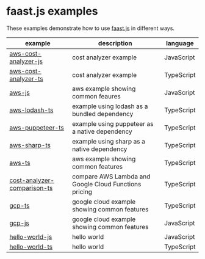 # faast.js examples

These examples demonstrate how to use [faast.js](https://github.com/faastjs/faast.js) in different ways.

| example                         | description                                           | language   |
| ------------------------------- | ----------------------------------------------------- | ---------- |
| [aws-cost-analyzer-js][]        | cost analyzer example                                 | JavaScript |
| [aws-cost-analyzer-ts][]        | cost analyzer example                                 | TypeScript |
| [aws-js][]                      | aws example showing common feaures                    | JavaScript |
| [aws-lodash-ts][]               | example using lodash as a bundled dependency          | TypeScript |
| [aws-puppeteer-ts][]            | example using puppeteer as a native dependency        | TypeScript |
| [aws-sharp-ts][]                | example using sharp as a native dependency            | TypeScript |
| [aws-ts][]                      | aws example showing common features                   | TypeScript |
| [cost-analyzer-comparison-ts][] | compare AWS Lambda and Google Cloud Functions pricing | TypeScript |
| [gcp-ts][]                      | google cloud example showing common features          | TypeScript |
| [gcp-js][]                      | google cloud example showing common features          | JavaScript |
| [hello-world-js][]              | hello world                                           | JavaScript |
| [hello-world-ts][]              | hello world                                           | TypeScript |

[aws-cost-analyzer-js]: ./aws-cost-analyzer-js
[aws-cost-analyzer-ts]: ./aws-cost-analyzer-ts
[aws-js]: ./aws-js
[aws-lodash-ts]: ./aws-lodash-ts
[aws-puppeteer-ts]: ./aws-puppeteer-ts
[aws-sharp-ts]: ./aws-sharp-ts
[aws-ts]: ./aws-ts
[cost-analyzer-comparison-ts]: ./cost-analyzer-comparison-ts
[gcp-ts]: ./gcp-ts
[gcp-js]: ./gcp-js
[hello-world-js]: ./hello-world-js
[hello-world-ts]: ./hello-world-ts
